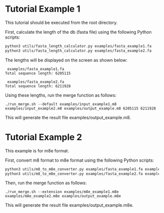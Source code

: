 # Tutorial Example 1

This tutorial should be executed from the root directory.

First, calculate the length of the db (fasta file) using the following Python scripts:

```bash
python3 utils/fasta_length_calculator.py examples/fasta_example1.fa
python3 utils/fasta_length_calculator.py examples/fasta_example2.fa
```

The lengths will be displayed on the screen as shown below:
```
 examples/fasta_example1.fa
Total sequence length: 6205115

 examples/fasta_example2.fa
Total sequence length: 6211928
```

Using these lengths, run the merge function as follows:
```
./run_merge.sh --default examples/input_example1.m8 examples/input_example2.m8 examples/output_example.m8 6205115 6211928
```

This will generate the result file examples/output_example.m8.



# Tutorial Example 2

This example is for m8e format.

First, convert m8 format to m8e format using the following Python scripts:

```bash
python3 utils/m8_to_m8e_converter.py examples/fasta_example1.fa examples/input_example1.m8 examples/m8e_example1.m8e
python3 utils/m8_to_m8e_converter.py examples/fasta_example2.fa examples/input_example2.m8 examples/m8e_example2.m8e
```

Then, run the merge function as follows:
```
./run_merge.sh --extension examples/m8e_example1.m8e examples/m8e_example2.m8e examples/output_example.m8e
```

This will generate the result file examples/output_example.m8e.
